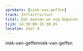 ```yaml
---
sprekers: [niek-van-geffen]
track: Infrastructuur
titel: Dat moeten we nog bepalen
tijd: 14:30:00-15:30:45
locatie: Zaal A
---
```

niek-van-geffenniek-van-geffen